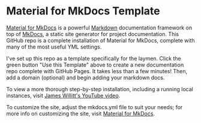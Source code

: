 # Material for MkDocs Template

[Material for MkDocs](https://squidfunk.github.io/mkdocs-material/getting-started/) is a powerful [Markdown](https://www.markdownguide.org) documentation framework on top of [MkDocs](https://www.mkdocs.org), a static site generator for project documentation. This GitHub repo is a complete installation of Material for MkDocs, complete with many of the most useful YML settings.

I've set up this repo as a template specifically for the laymen. Click the green button "Use this Template" above to create a new documentation repo complete with GitHub Pages. It takes less than a few minutes! Then, add a domain (optional) and begin adding your markdown docs.

To view a more thorough step-by-step installation, including a running local instances, visit [James Willitt's YouTube video](https://youtu.be/Q-YA_dA8C20?si=l00iX2nvDRIFSwOb).

To customize the site, adjust the mkdocs.yml file to suit your needs; for more info on customizing the site, visit [Material for MkDocs](https://squidfunk.github.io/mkdocs-material/getting-started/).
